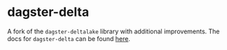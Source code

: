 # dagster-delta

A fork of the `dagster-deltalake` library with additional improvements. The docs for `dagster-delta` can be found
[here](...).
